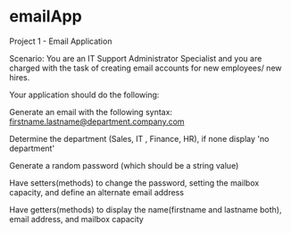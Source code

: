 # emailApp
Project 1 - Email Application

Scenario: You are an IT Support Administrator Specialist and you are charged with the task of creating email accounts for new employees/ new hires.



Your application should do the following:

Generate an email with the following syntax: firstname.lastname@department.company.com

Determine the department (Sales, IT , Finance, HR), if none display 'no department'

Generate a random password (which should be a string value)

Have setters(methods) to change the password, setting the mailbox capacity, and define an alternate email address

Have getters(methods) to display the name(firstname and lastname both), email address, and mailbox capacity
